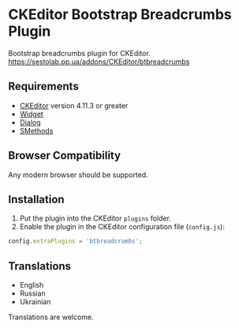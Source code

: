 # CKEditor Bootstrap Breadcrumbs Plugin

Bootstrap breadcrumbs plugin for CKEditor.
https://sestolab.pp.ua/addons/CKEditor/btbreadcrumbs

## Requirements

* [CKEditor](https://ckeditor.com/ckeditor-4) version 4.11.3 or greater
* [Widget](https://ckeditor.com/cke4/addon/widget)
* [Dialog](https://ckeditor.com/cke4/addon/dialog)
* [SMethods](https://github.com/Sestolab/smethods)

## Browser Compatibility

Any modern browser should be supported.

## Installation

1. Put the plugin into the CKEditor `plugins` folder.
2. Enable the plugin in the CKEditor configuration file (`config.js`):

```js
config.extraPlugins = 'btbreadcrumbs';
```

## Translations

* English
* Russian
* Ukrainian

Translations are welcome.
